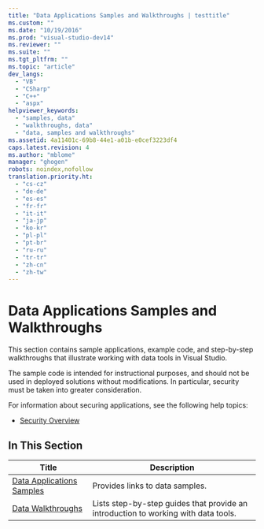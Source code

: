 ```yaml
---
title: "Data Applications Samples and Walkthroughs | testtitle"
ms.custom: ""
ms.date: "10/19/2016"
ms.prod: "visual-studio-dev14"
ms.reviewer: ""
ms.suite: ""
ms.tgt_pltfrm: ""
ms.topic: "article"
dev_langs: 
  - "VB"
  - "CSharp"
  - "C++"
  - "aspx"
helpviewer_keywords: 
  - "samples, data"
  - "walkthroughs, data"
  - "data, samples and walkthroughs"
ms.assetid: 4a11401c-69b8-44e1-a01b-e0cef3223df4
caps.latest.revision: 4
ms.author: "mblome"
manager: "ghogen"
robots: noindex,nofollow
translation.priority.ht: 
  - "cs-cz"
  - "de-de"
  - "es-es"
  - "fr-fr"
  - "it-it"
  - "ja-jp"
  - "ko-kr"
  - "pl-pl"
  - "pt-br"
  - "ru-ru"
  - "tr-tr"
  - "zh-cn"
  - "zh-tw"
---
```

# Data Applications Samples and Walkthroughs
This section contains sample applications, example code, and step-by-step walkthroughs that illustrate working with data tools in Visual Studio.  
  
 The sample code is intended for instructional purposes, and should not be used in deployed solutions without modifications. In particular, security must be taken into greater consideration.  
  
 For information about securing applications, see the following help topics:  
  
-   [Security Overview](../Topic/Security%20Overview2.md)  
  
## In This Section  
  
|Title|Description|  
|-----------|-----------------|  
|[Data Applications Samples](../data-tools/data-applications-samples.md)|Provides links to data samples.|  
|[Data Walkthroughs](../Topic/Data%20Walkthroughs.md)|Lists step-by-step guides that provide an introduction to working with data tools.|